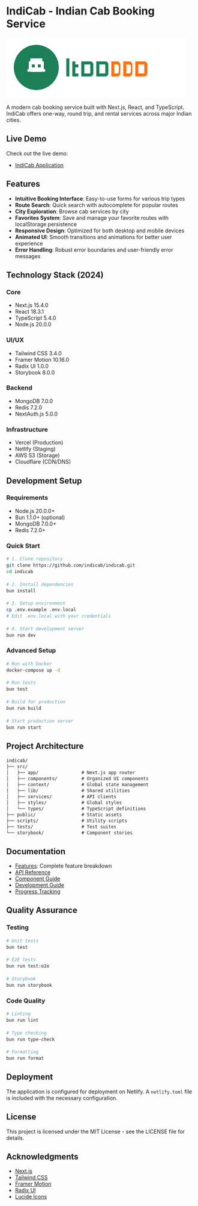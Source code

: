 # IndiCab - Indian Cab Booking Service

![IndiCab Logo](/public/indicab-logo.svg)

A modern cab booking service built with Next.js, React, and TypeScript. IndiCab offers one-way, round trip, and rental services across major Indian cities.

## Live Demo

Check out the live demo:
- [IndiCab Application](https://solidcab.same-app.com)

## Features

- **Intuitive Booking Interface**: Easy-to-use forms for various trip types
- **Route Search**: Quick search with autocomplete for popular routes
- **City Exploration**: Browse cab services by city
- **Favorites System**: Save and manage your favorite routes with localStorage persistence
- **Responsive Design**: Optimized for both desktop and mobile devices
- **Animated UI**: Smooth transitions and animations for better user experience
- **Error Handling**: Robust error boundaries and user-friendly error messages

## Technology Stack (2024)

### Core
- Next.js 15.4.0
- React 18.3.1
- TypeScript 5.4.0
- Node.js 20.0.0

### UI/UX
- Tailwind CSS 3.4.0
- Framer Motion 10.16.0
- Radix UI 1.0.0
- Storybook 8.0.0

### Backend
- MongoDB 7.0.0
- Redis 7.2.0
- NextAuth.js 5.0.0

### Infrastructure
- Vercel (Production)
- Netlify (Staging)
- AWS S3 (Storage)
- Cloudflare (CDN/DNS)

## Development Setup

### Requirements
- Node.js 20.0.0+
- Bun 1.1.0+ (optional)
- MongoDB 7.0.0+
- Redis 7.2.0+

### Quick Start
```bash
# 1. Clone repository
git clone https://github.com/indicab/indicab.git
cd indicab

# 2. Install dependencies
bun install

# 3. Setup environment
cp .env.example .env.local
# Edit .env.local with your credentials

# 4. Start development server
bun run dev
```

### Advanced Setup
```bash
# Run with Docker
docker-compose up -d

# Run tests
bun test

# Build for production
bun run build

# Start production server
bun run start
```

## Project Architecture

```
indicab/
├── src/
│   ├── app/                # Next.js app router
│   ├── components/         # Organized UI components
│   ├── context/            # Global state management
│   ├── lib/                # Shared utilities
│   ├── services/           # API clients
│   ├── styles/             # Global styles
│   └── types/              # TypeScript definitions
├── public/                 # Static assets
├── scripts/                # Utility scripts
├── tests/                  # Test suites
└── storybook/              # Component stories
```

## Documentation

- [Features](./FEATURES_DETAILED.md): Complete feature breakdown
- [API Reference](./BACKEND_DOCUMENTATION.md)
- [Component Guide](./COMPONENT_ORGANIZATION.md)
- [Development Guide](./COMMANDS_DOCUMENTATION.md)
- [Progress Tracking](./progress.md)

## Quality Assurance

### Testing
```bash
# Unit tests
bun test

# E2E tests
bun run test:e2e

# Storybook
bun run storybook
```

### Code Quality
```bash
# Linting
bun run lint

# Type checking  
bun run type-check

# Formatting
bun run format
```

## Deployment

The application is configured for deployment on Netlify. A `netlify.toml` file is included with the necessary configuration.

## License

This project is licensed under the MIT License - see the LICENSE file for details.

## Acknowledgments

- [Next.js](https://nextjs.org/)
- [Tailwind CSS](https://tailwindcss.com/)
- [Framer Motion](https://www.framer.com/motion/)
- [Radix UI](https://www.radix-ui.com/)
- [Lucide Icons](https://lucide.dev/)
